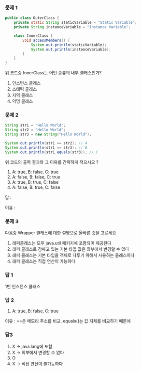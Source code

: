 ### 문제 1

```java
public class OuterClass {
    private static String staticVariable = "Static Variable";
    private String instanceVariable = "Instance Variable";

    class InnerClass {
        void accessMembers() {
            System.out.println(staticVariable);
            System.out.println(instanceVariable);
        }
    }
}

```

위 코드중 InnerClass는 어떤 종류의 내부 클래스인가?

1. 인스턴스 클래스
2. 스태틱 클래스
3. 지역 클래스
4. 익명 클래스

### 문제 2

```java
String str1 = "Hello World";
String str2 = "Hello World";
String str3 = new String("Hello World");

System.out.println(str1 == str2); // A
System.out.println(str1 == str3); // B
System.out.println(str1.equals(str3)); // C
```

위 코드의 출력 결과와 그 이유를 간략하게 적으시오 ?

1. A: true, B: false, C: true
2. A: false, B: false, C: true
3. A: true, B: true, C: false
4. A: false, B: true, C: false

답 :

이유 :

### 문제 3

다음중 Wrapper 클래스에 대한 설명으로 올바른 것을 고르세요

1. 래퍼클래스는 모두 java.util 패키지에 포함되어 제공된다
2. 래퍼 클래스로 감싸고 있는 기본 타입 값은 외부에서 변경할 수 있다
3. 래퍼 클래스는 기본 타입을 객체로 다루기 위해서 사용하는 클래스이다
4. 래퍼 클래스는 직접 연산이 가능하다

### 답 1

1번 인스턴스 클래스

### 답 2

1. A: true, B: false, C: true

이유 : ==은 메모리 주소를 비교, equals()는 값 자체를 비교하기 때문에

### 답3

1. X → java.lang에 포함
2. X → 외부에서 변경할 수 없다
3. O
4. X → 직접 연산이 불가능하다
